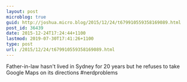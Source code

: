 ```yaml
---
layout: post
microblog: true
guid: http://joshua.micro.blog/2015/12/24/t679910559358169089.html
post_id: 36439
date: 2015-12-24T17:24:44+1100
lastmod: 2019-07-30T17:41:26+1100
type: post
url: /2015/12/24/t679910559358169089.html
---
```

Father-in-law hasn't lived in Sydney for 20 years but he refuses to take Google Maps on its directions #nerdproblems
